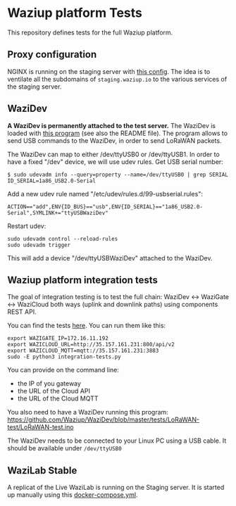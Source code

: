 Waziup platform Tests
=====================

This repository defines tests for the full Waziup platform.

Proxy configuration
-------------------

NGINX is running on the staging server with [this config](Staging/nginx-config).
The idea is to ventilate all the subdomains of `staging.waziup.io` to the various services of the staging server.

WaziDev
-------

**A WaziDev is permanently attached to the test server.**
The WaziDev is loaded with [this program](https://github.com/Waziup/WaziDev/blob/master/tests/LoRaWAN-test/LoRaWAN-test.ino) (see also the README file). The program allows to send USB commands to the WaziDev, in order to send LoRaWAN packets.

The WaziDev can map to either /dev/ttyUSB0 or /dev/ttyUSB1.
In order to have a fixed "/dev" device, we will use udev rules.
Get USB serial number:

```
$ sudo udevadm info --query=property --name=/dev/ttyUSB0 | grep SERIAL
ID_SERIAL=1a86_USB2.0-Serial
```

Add a new udev rule named "/etc/udev/rules.d/99-usbserial.rules":
```
ACTION=="add",ENV{ID_BUS}=="usb",ENV{ID_SERIAL}=="1a86_USB2.0-Serial",SYMLINK+="ttyUSBWaziDev"
```
Restart udev:
```
sudo udevadm control --reload-rules
sudo udevadm trigger
```

This will add a device "/dev/ttyUSBWaziDev" attached to the WaziDev.

Waziup platform integration tests
---------------------------------

The goal of integration testing is to test the full chain:
WaziDev <-> WaziGate <-> WaziCloud
both ways (uplink and downlink paths) using components REST API.

You can find the tests [here](IntegrationTests/integration-tests.py).
You can run them like this:

```
export WAZIGATE_IP=172.16.11.192 
export WAZICLOUD_URL=http://35.157.161.231:800/api/v2 
export WAZICLOUD_MQTT=mqtt://35.157.161.231:3883 
sudo -E python3 integration-tests.py
```

You can provide on the command line:
- the IP of you gateway
- the URL of the Cloud API
- the URL of the Cloud MQTT

You also need to have a WaziDev running this program:
https://github.com/Waziup/WaziDev/blob/master/tests/LoRaWAN-test/LoRaWAN-test.ino

The WaziDev needs to be connected to your Linux PC using a USB cable. It should be available under `/dev/ttyUSB0`

WaziLab Stable
--------------

A replicat of the Live WaziLab is running on the Staging server. 
It is started up manually using this [docker-compose.yml](Staging/wazilab-stable/docker-compose.yml).
